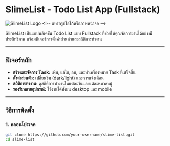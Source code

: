 # SlimeList - Todo List App (Fullstack)

![SlimeList Logo]([https://via.placeholder.com/150](https://slimelist.netlify.app/images/Logo-slime.png)) <!-- แทรกรูปโลโก้หรือภาพหน้าจอ -->

SlimeList เป็นแอปพลิเคชัน Todo List แบบ Fullstack ที่ช่วยให้คุณจัดการงานได้อย่างมีประสิทธิภาพ พร้อมฟีเจอร์การตั้งค่าส่วนตัวและสถิติการทำงาน

---

## ฟีเจอร์หลัก

- **สร้างและจัดการ Task:** เพิ่ม, แก้ไข, ลบ, และทำเครื่องหมาย Task ที่เสร็จสิ้น
- **ตั้งค่าส่วนตัว:** เปลี่ยนธีม (dark/light) และการแจ้งเตือน
- **สถิติการทำงาน:** ดูสถิติการทำงานในแต่ละวันและแต่ละหมวดหมู่
- **รองรับหลายอุปกรณ์:** ใช้งานได้ทั้งบน desktop และ mobile

---

## วิธีการติดตั้ง

### 1. คลอนโปรเจค

```bash
git clone https://github.com/your-username/slime-list.git
cd slime-list

